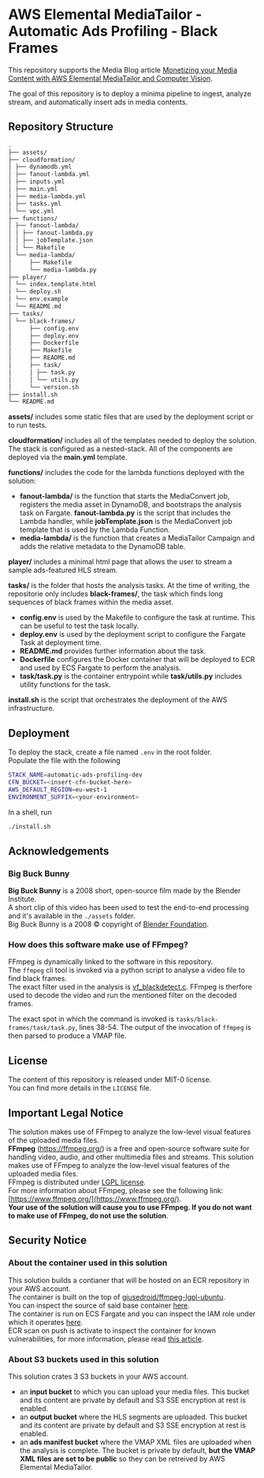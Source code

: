 # AWS Elemental MediaTailor - Automatic Ads Profiling - Black Frames

This repository supports the Media Blog article [Monetizing your Media Content with AWS Elemental MediaTailor and Computer Vision](https://aws.amazon.com/blogs/media/monetizing-your-media-content-with-media-tailor).
  
The goal of this repository is to deploy a minima pipeline to ingest, analyze
stream, and automatically insert ads in media contents.


## Repository Structure
```bash
.
├── assets/
├── cloudformation/
│ ├── dynamodb.yml
│ ├── fanout-lambda.yml
│ ├── inputs.yml
│ ├── main.yml
│ ├── media-lambda.yml
│ ├── tasks.yml
│ └── vpc.yml
├── functions/
│ ├── fanout-lambda/
│ │ ├── fanout-lambda.py
│ │ ├── jobTemplate.json
│ │ └── Makefile
│ └── media-lambda/
│     ├── Makefile
│     └── media-lambda.py
├── player/
│ └── index.template.html
│ └── deploy.sh
│ └── env.example
│ └── README.md
├── tasks/
│ └── black-frames/
│     ├── config.env
│     ├── deploy.env
│     ├── Dockerfile
│     ├── Makefile
│     ├── README.md
│     ├── task/
│     │ ├── task.py
│     │ └── utils.py
│     └── version.sh
├── install.sh
└── README.md

```

**assets/** includes some static files that are used by the deployment script or to run tests.

**cloudformation/** includes all of the templates needed to deploy the solution.  The stack is configured as a nested-stack. All of the components are deployed via the **main.yml** template.

**functions/** includes the code for the lambda functions deployed with the solution:

* **fanout-lambda/** is the function that starts the MediaConvert job, registers the media asset in DynamoDB, and bootstraps the analysis task on Fargate. **fanout-lambda.py** is the script that includes the Lambda handler, while **jobTemplate.json** is the MediaConvert job template that is used by the Lambda Function.
* **media-lambda/** is the function that creates a MediaTailor Campaign and adds the relative metadata to the DynamoDB table.

**player/** includes a minimal html page that allows the user to stream a sample ads-featured HLS stream.  

**tasks/** is the folder that hosts the analysis tasks. At the time of writing, the repositorie only includes **black-frames/**, the task which finds long sequences of black frames within the media asset.

* **config.env** is used by the Makefile to configure the task at runtime. This can be useful to test the task locally.
* **deploy.env** is used by the deployment script to configure the Fargate Task at deployment time. 
* **README.md** provides further information about the task.
* **Dockerfile** configures the Docker container that will be deployed to ECR and used by ECS Fargate to perform the analysis.
* **task/task.py** is the container entrypoint while **task/utils.py** includes utility functions for the task.

**install.sh** is the script that orchestrates the deployment of the AWS infrastructure.


## Deployment
To deploy the stack, create a file named `.env` in the root folder.  
Populate the file with the following 

```bash
STACK_NAME=automatic-ads-profiling-dev
CFN_BUCKET=<insert-cfn-bucket-here>
AWS_DEFAULT_REGION=eu-west-1
ENVIRONMENT_SUFFIX=<your-environment>
```
In a shell, run 
```bash
./install.sh
```

## Acknowledgements

### Big Buck Bunny
**Big Buck Bunny** is a 2008 short, open-source film made by the Blender Institute.  
A short clip of this video has been used to test the end-to-end processing and
it's available in the `./assets` folder.  
Big Buck Bunny is a 2008 &copy; copyright of [Blender Foundation](http://www.bigbuckbunny.org/).

### How does this software make use of FFmpeg?
FFmpeg is dynamically linked to the software in this repository.  
The `ffmpeg` cli tool is invoked via a python script to analyse a video file to find black frames.  
The exact filter used in the analysis is [vf_blackdetect.c](https://github.com/FFmpeg/FFmpeg/blob/release/4.2/libavfilter/vf_blackdetect.c).
FFmpeg is therfore used to decode the video and run the mentioned filter on the decoded frames.  

The exact spot in which the command is invoked is `tasks/black-frames/task/task.py`, lines 38-54. 
The output of the invocation of `ffmpeg` is then parsed to produce a VMAP file.

## License
The content of this repository is released under MIT-0 license.    
You can find more details in the `LICENSE` file.  

## Important Legal Notice
The solution makes use of FFmpeg to analyze the low-level visual features of the uploaded media files.  
**FFmpeg** (https://ffmpeg.org/) is a free and open-source software suite for handling video, audio, 
and other multimedia files and streams. This solution makes use of FFmpeg to analyze the low-level visual 
features of the uploaded media files.  
FFmpeg is distributed under [LGPL license](http://www.gnu.org/licenses/old-licenses/lgpl-2.1.html).  
For more information about FFmpeg, please see the following link: [https://www.ffmpeg.org/](https://www.ffmpeg.org/).  
**Your use of the solution will cause you to use FFmpeg.  If you do not want to make use of FFmpeg, do not use the solution**.


## Security Notice

### About the container used in this solution
This solution builds a contianer that will be hosted on an ECR repository in your AWS account.  
The container is built on the top of [giusedroid/ffmpeg-lgpl-ubuntu](https://hub.docker.com/repository/docker/giusedroid/ffmpeg-lgpl).  
You can inspect the source of said base container [here](https://github.com/giusedroid/ffmpeg-lgpl-ubuntu/blob/master/Dockerfile).  
The container is run on ECS Fargate and you can inspect the IAM role under which it operates [here](/cloudformation/tasks.yml).  
ECR scan on push is activate to inspect the container for known vulnerabilities, 
for more information, please read [this article](https://docs.aws.amazon.com/AmazonECR/latest/userguide/image-scanning.html).

### About S3 buckets used in this solution
This solution crates 3 S3 buckets in your AWS account.  
- an **input bucket** to which you can upload your media files. This bucket and its content are private by default and S3 SSE encryption at rest is enabled.
- an **output bucket** where the HLS segments are uploaded. This bucket and its content are private by default and S3 SSE encryption at rest is enabled. 
- an **ads manifest bucket** where the VMAP XML files are uploaded when the analysis is complete. The bucket is private by default, **but the VMAP XML files are set to be public** so they can be retreived by AWS Elemental MediaTailor.